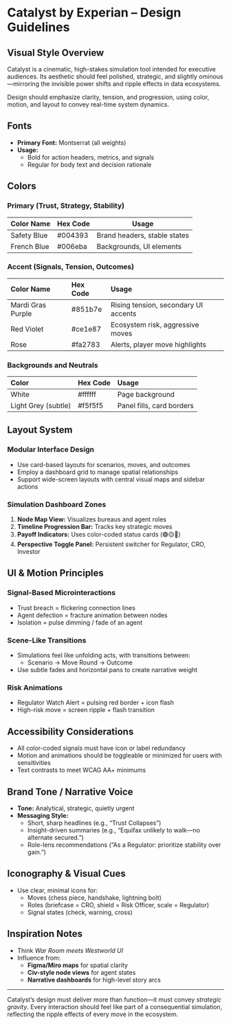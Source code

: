 # **Catalyst by Experian – Design Guidelines**

## **Visual Style Overview**

Catalyst is a cinematic, high-stakes simulation tool intended for executive audiences. Its aesthetic should feel polished, strategic, and slightly ominous—mirroring the invisible power shifts and ripple effects in data ecosystems.

Design should emphasize clarity, tension, and progression, using color, motion, and layout to convey real-time system dynamics.

## **Fonts**

* **Primary Font:** Montserrat (all weights)  
* **Usage:**  
  * Bold for action headers, metrics, and signals  
  * Regular for body text and decision rationale

## **Colors**

### **Primary (Trust, Strategy, Stability)**

| Color Name | Hex Code | Usage |
| ----- | ----- | ----- |
| Safety Blue | \#004393 | Brand headers, stable states |
| French Blue | \#006eba | Backgrounds, UI elements |

### **Accent (Signals, Tension, Outcomes)**

| Color Name | Hex Code | Usage |
| :---- | :---- | :---- |
| Mardi Gras Purple | \#851b7e | Rising tension, secondary UI accents |
| Red Violet | \#ce1e87 | Ecosystem risk, aggressive moves |
| Rose | \#fa2783 | Alerts, player move highlights |

### **Backgrounds and Neutrals**

| Color | Hex Code | Usage |
| :---- | :---- | :---- |
| White | \#ffffff | Page background |
| Light Grey (subtle) | \#f5f5f5 | Panel fills, card borders |

## **Layout System**

### **Modular Interface Design**

* Use card-based layouts for scenarios, moves, and outcomes  
* Employ a dashboard grid to manage spatial relationships  
* Support wide-screen layouts with central visual maps and sidebar actions

### **Simulation Dashboard Zones**

1. **Node Map View:** Visualizes bureaus and agent roles  
2. **Timeline Progression Bar:** Tracks key strategic moves  
3. **Payoff Indicators:** Uses color-coded status cards (🟢🟡🔴)  
4. **Perspective Toggle Panel:** Persistent switcher for Regulator, CRO, Investor

## **UI & Motion Principles**

### **Signal-Based Microinteractions**

* Trust breach \= flickering connection lines  
* Agent defection \= fracture animation between nodes  
* Isolation \= pulse dimming / fade of an agent

### **Scene-Like Transitions**

* Simulations feel like unfolding acts, with transitions between:  
  * Scenario → Move Round → Outcome  
* Use subtle fades and horizontal pans to create narrative weight

### **Risk Animations**

* Regulator Watch Alert \= pulsing red border \+ icon flash  
* High-risk move \= screen ripple \+ flash transition

## **Accessibility Considerations**

* All color-coded signals must have icon or label redundancy  
* Motion and animations should be toggleable or minimized for users with sensitivities  
* Text contrasts to meet WCAG AA+ minimums

## **Brand Tone / Narrative Voice**

* **Tone:** Analytical, strategic, quietly urgent  
* **Messaging Style:**  
  * Short, sharp headlines (e.g., “Trust Collapses”)  
  * Insight-driven summaries (e.g., “Equifax unlikely to walk—no alternate secured.”)  
  * Role-lens recommendations (“As a Regulator: prioritize stability over gain.”)

## **Iconography & Visual Cues**

* Use clear, minimal icons for:  
  * Moves (chess piece, handshake, lightning bolt)  
  * Roles (briefcase \= CRO, shield \= Risk Officer, scale \= Regulator)  
  * Signal states (check, warning, cross)

## **Inspiration Notes**

* Think *War Room meets Westworld UI*  
* Influence from:  
  * **Figma/Miro maps** for spatial clarity  
  * **Civ-style node views** for agent states  
  * **Narrative dashboards** for high-level story arcs

---

Catalyst’s design must deliver more than function—it must convey *strategic gravity*. Every interaction should feel like part of a consequential simulation, reflecting the ripple effects of every move in the ecosystem.

